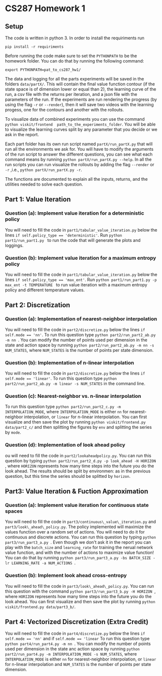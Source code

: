 # CS287 Homework 1
## Setup
The code is written in python 3. In order to install the requiriments run 

`pip install -r requiriments`

Before running the code make sure to set the `PYTHONPATH` to be the homework folder. You can do that by running 
the following command:

`export PYTHONPATH=pat_to_cs287_hw1/`

The data and logging for all the parts experiments will be saved in the folders `data/partX/`. This will contain
the final value function contour (if the state space is of dimension lower or equal than 2), the learning curve of the
run, a csv file with the returns per iteration, and a json file with the parameters of the run. If the experiments are
 run rendering the progress (by using the flag `-r` or `--render`), then it will save two videos with the learning
 progess, one for the contours and another with the rollouts.
 
 
To visualize data of combined experiments you can use the command `python viskit/frontend 
path_to_the_experiments_folder`. You will be able to visualize the learning curves split by any parameter that you 
decide or we ask in the report.

Each part folder has its own run script named `partX/run_partX.py` that will run all the environments we ask for.
You will have to modify the arguments of the run script to answer the different questions, you can see what each
command means by running `python partX/run_partX.py --help`. In all the run scripts you can run visualize the 
rollouts by adding the flag `--render` or `-r` ,i.e., `python partX/run_partX.py -r`.

The functions are documented to explain all the inputs, returns, and the utilities needed to solve each question.


## Part 1: Value Iteration
### Question (a): Implement value iteration for a deterministic policy
You will need to fill the code in `part1/tabular_value_iteration.py`
 below the lines `if self.policy_type == 'deterministic'`. Run `python part1/run_part1.py `
to run the code that will generate the plots and loggings.

### Question (b): Implement value iteration for a maximum entropy policy
You will need to fill the code in `part1/tabular_value_iteration.py`
 below the lines `if self.policy_type == 'max_ent'`. Run `python part1/run_part1.py -p max_ent -t TEMPERATURE `
to run value iteration with a maximum entropy policy and different temperature values.


## Part 2: Discretization
### Question (a): Implementation of nearest-neighbor interpolation
You will need to fill the code in `part2/discretize.py` below the lines `if self.mode == 'nn'`. To run this question 
type `python part2/run_part2_ab.py -m nn `. You can modify the number of points used per dimension in the state
and action space by running
`python part2/run_part2_ab.py -m nn -s NUM_STATES`, where `NUM_STATES` is the number of 
points per state dimension.


### Question (b): Implementation of n-linear interpolation
You will need to fill the code in `part2/discretize.py` below the lines `if self.mode == 'linear'`. To run this question 
type `python part2/run_part2_ab.py -m linear -s NUM_STATES` in the command line.
  
  
### Question (c): Nearest-neighbor vs. n-linear interpolation
To run this question 
type `python part2/run_part2_c.py -m INTERPOLATION_MODE`, where `INTERPOLATION_MODE` is either `nn` for 
nearest-neighbor interpolation, or `linear` for n-linear interpolation.
You can first visualize and then save the plot by running
  `python viskit/frontend.py data/part2_c/` and then splitting the figures by `env` and splitting the series by `mode`.


### Question (d): Implementation of look ahead policy
ou will need to fill the code in `part2/lookaheadpolicy.py`. You can run this question by typing 
`python part2/run_part2_d.py -p look_ahead -H HORIZON `, where `HORIZON` represents how many time steps into
the future you do the look ahead. The results should be split by environmen: as in the previous question,
 but this time the series should be splitted by `horizon`.


## Part3: Value Iteration & Fuction Approximation
### Question (a): Implement value iteration for continuous state spaces
You will need to fill the code in `part3/continuous\_value\_iteration.py` and `part3/look\_ahead\_policy.py`. The policy
 implemented will maximize the values function over a random set of actions. You will need to do it for continuous and 
 discrete actions. You can run this question by typing 
`python part3/run_part3_a.py `. Even though we don't ask it in the report you can play with the `batch_size` and `learning_rate` for
 training the nerual network value function, and with the number of actions to maximize value function! You can do that
 by running `python part3/run_part3_a.py -bs BATCH_SIZE -lr LEARNING_RATE -a NUM_ACTIONS `.

### Question (b): Implement look ahead cross-entropy
You will need to fill the code in `part3/look\_ahead\_policy.py`. You can run this question with the command
`python part3/run_part3_b.py -H HORIZON `, where `HORIZON` represents how many time steps into
the future you do the look ahead. You can first visualize and then save the plot by running
  `python viskit/frontend.py data/part3_b/`.
  
  
## Part 4: Vectorized Discretization (Extra Credit)
You will need to fill the code in `part4/discretize.py` below the lines `if self.mode == 'nn'`
 and if `self.mode == 'linear` To run this question 
type `python part4/run_part4.py -m nn `. You can modify the number of points used per dimension in the state
anc action space by running
`python part2/run_part4.py -m INTERPOLATION_MODE -s NUM_STATES`,  where `INTERPOLATION_MODE` is either `nn` for 
nearest-neighbor interpolation, or `linear` for n-linear interpolation and `NUM_STATES` is the number of 
points per state dimension.

